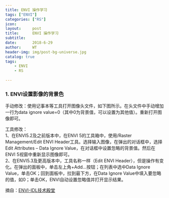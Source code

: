 ```yaml
---
title: ENVI 操作学习
tags: ["ENVI"]
categories: ["RS"] 
icon: 
layout:     post
title:      ENVI 操作学习
subtitle:   
date:       2018-6-29
author:     WT
header-img: img/post-bg-universe.jpg
catalog: true
tags:
    - ENVI
    - RS
		
---
```

### 1. ENVI设置影像的背景色 ###  
  手动修改：使用记事本等工具打开图像头文件，如下图所示。在头文件中手动增加一行为data ignore value=0（其中0为背景值，可以设置为其他值）。重新打开图像即可。  
  
  工具修改：  
  1、在ENVI5.2及之前版本中，在ENVI 5的工具箱中，使用/Raster Management/Edit ENVI Header工具。选择输入图像，在弹出的对话框中，选择Edit Attributes – Data Ignore Value，在对话框中设置忽略的背景值。然后在ENVI 5视窗中重新显示图像即可。  
  2、在ENVI5.3及更高版本中，工具名称一样（Edit ENVI Header），但是操作有变化。在弹出的面板中，单击左上角+Add...按钮；在列表中选中Data Ignore Value，单击OK；回到面板中，拉到最下方，在Data Ignore Value中填入要忽略的值，如0；单击OK，ENVI自动设置忽略值并打开显示结果。

摘自：[ENVI-IDL技术殿堂](http://blog.sina.com.cn/s/blog_764b1e9d01019gp4.html)  
 


  
  
  
